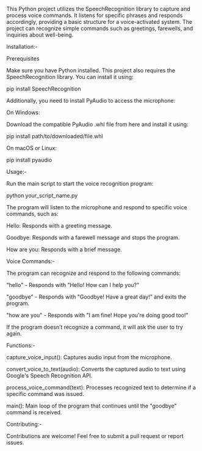 This Python project utilizes the SpeechRecognition library to capture and process voice commands. It listens for specific phrases and responds accordingly, providing a basic structure for a voice-activated system. The project can recognize simple commands such as greetings, farewells, and inquiries about well-being.

Installation:-

Prerequisites

Make sure you have Python installed. This project also requires the SpeechRecognition library. You can install it using:

pip install SpeechRecognition

Additionally, you need to install PyAudio to access the microphone:

On Windows:

Download the compatible PyAudio .whl file from here and install it using:

pip install path/to/downloaded/file.whl


On macOS or Linux:

pip install pyaudio


Usage:-

Run the main script to start the voice recognition program:

python your_script_name.py

The program will listen to the microphone and respond to specific voice commands, such as:

Hello: Responds with a greeting message.

Goodbye: Responds with a farewell message and stops the program.

How are you: Responds with a brief message.


Voice Commands:-

The program can recognize and respond to the following commands:

"hello" - Responds with "Hello! How can I help you?"

"goodbye" - Responds with "Goodbye! Have a great day!" and exits the program.

"how are you" - Responds with "I am fine! Hope you're doing good too!"


If the program doesn’t recognize a command, it will ask the user to try again.

Functions:-

capture_voice_input(): Captures audio input from the microphone.

convert_voice_to_text(audio): Converts the captured audio to text using Google's Speech Recognition API.

process_voice_command(text): Processes recognized text to determine if a specific command was issued.

main(): Main loop of the program that continues until the "goodbye" command is received.


Contributing:-

Contributions are welcome! Feel free to submit a pull request or report issues.

